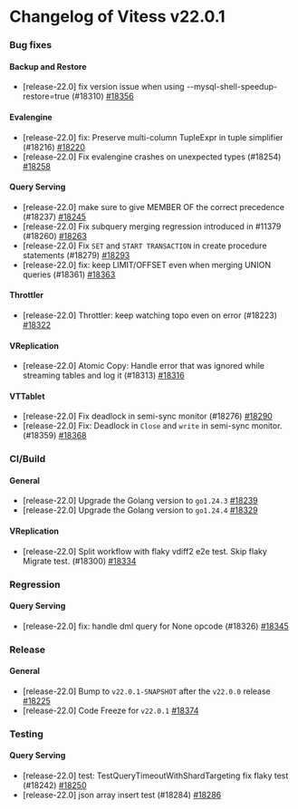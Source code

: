 # Changelog of Vitess v22.0.1

### Bug fixes 
#### Backup and Restore
 * [release-22.0] fix version issue when using --mysql-shell-speedup-restore=true (#18310) [#18356](https://github.com/vitessio/vitess/pull/18356) 
#### Evalengine
 * [release-22.0] fix: Preserve multi-column TupleExpr in tuple simplifier (#18216) [#18220](https://github.com/vitessio/vitess/pull/18220)
 * [release-22.0] Fix evalengine crashes on unexpected types (#18254) [#18258](https://github.com/vitessio/vitess/pull/18258) 
#### Query Serving
 * [release-22.0] make sure to give MEMBER OF the correct precedence (#18237) [#18245](https://github.com/vitessio/vitess/pull/18245)
 * [release-22.0] Fix subquery merging regression introduced in #11379 (#18260) [#18263](https://github.com/vitessio/vitess/pull/18263)
 * [release-22.0] Fix `SET` and `START TRANSACTION` in create procedure statements (#18279) [#18293](https://github.com/vitessio/vitess/pull/18293)
 * [release-22.0] fix: keep LIMIT/OFFSET even when merging UNION queries (#18361) [#18363](https://github.com/vitessio/vitess/pull/18363) 
#### Throttler
 * [release-22.0] Throttler: keep watching topo even on error (#18223) [#18322](https://github.com/vitessio/vitess/pull/18322) 
#### VReplication
 * [release-22.0] Atomic Copy: Handle error that was ignored while streaming tables and log it (#18313) [#18316](https://github.com/vitessio/vitess/pull/18316) 
#### VTTablet
 * [release-22.0] Fix deadlock in semi-sync monitor (#18276) [#18290](https://github.com/vitessio/vitess/pull/18290)
 * [release-22.0] Fix: Deadlock in `Close` and `write` in semi-sync monitor. (#18359) [#18368](https://github.com/vitessio/vitess/pull/18368)
### CI/Build 
#### General
 * [release-22.0] Upgrade the Golang version to `go1.24.3` [#18239](https://github.com/vitessio/vitess/pull/18239)
 * [release-22.0] Upgrade the Golang version to `go1.24.4` [#18329](https://github.com/vitessio/vitess/pull/18329) 
#### VReplication
 * [release-22.0] Split workflow with flaky vdiff2 e2e test. Skip flaky Migrate test. (#18300) [#18334](https://github.com/vitessio/vitess/pull/18334)
### Regression 
#### Query Serving
 * [release-22.0] fix: handle dml query for None opcode (#18326) [#18345](https://github.com/vitessio/vitess/pull/18345)
### Release 
#### General
 * [release-22.0] Bump to `v22.0.1-SNAPSHOT` after the `v22.0.0` release [#18225](https://github.com/vitessio/vitess/pull/18225)
 * [release-22.0] Code Freeze for `v22.0.1` [#18374](https://github.com/vitessio/vitess/pull/18374)
### Testing 
#### Query Serving
 * [release-22.0] test: TestQueryTimeoutWithShardTargeting fix flaky test (#18242) [#18250](https://github.com/vitessio/vitess/pull/18250)
 * [release-22.0] json array insert test (#18284) [#18286](https://github.com/vitessio/vitess/pull/18286)

